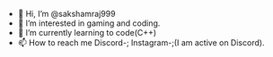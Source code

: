 - 👋 Hi, I’m @sakshamraj999
- 👀 I’m interested in gaming and coding.
- 🌱 I’m currently learning to code(C++)
- 📫 How to reach me Discord-; Instagram-;(I am active on Discord).

<!---
sakshamraj999/sakshamraj999 is a ✨ special ✨ repository because its `README.md` (this file) appears on your GitHub profile.
You can click the Preview link to take a look at your changes.
--->
